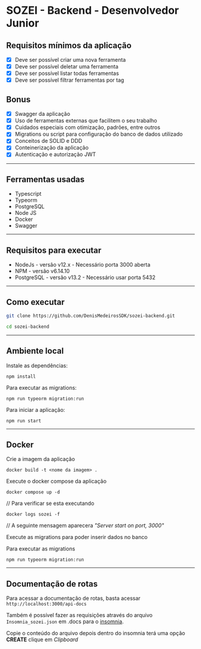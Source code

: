 # SOZEI - Backend - Desenvolvedor Junior

## Requisitos mínimos da aplicação

* [x] Deve ser possível criar uma nova ferramenta
* [x] Deve ser possível deletar uma ferramenta
* [x] Deve ser possível listar todas ferramentas
* [x] Deve ser possível filtrar ferramentas por tag

## Bonus

* [x] Swagger da aplicação
* [x] Uso de ferramentas externas que facilitem o seu trabalho
* [x] Cuidados especiais com otimização, padrões, entre outros
* [x] Migrations ou script para configuração do banco de dados utilizado
* [x] Conceitos de SOLID e DDD
* [x] Conteinerização da aplicação
* [x] Autenticação e autorização JWT

---
## Ferramentas usadas

* Typescript
* Typeorm
* PostgreSQL
* Node JS
* Docker
* Swagger

---
## Requisitos para executar

* NodeJs - versão v12.x - Necessário porta 3000 aberta
* NPM - versão v6.14.10
* PostgreSQL - versão v13.2 - Necessário usar porta 5432

---
## Como executar

```bash
git clone https://github.com/DenisMedeirosSDK/sozei-backend.git

cd sozei-backend
```
---
## Ambiente local



Instale as dependências:

``npm install``

Para executar as migrations:

``npm run typeorm migration:run``

Para iniciar a aplicação:

``npm run start``


---
## Docker

Crie a imagem da aplicação

``docker build -t <nome da imagem> .``


Execute o docker compose da aplicação

``docker compose up -d``

// Para verificar se esta executando

``docker logs sozei -f``

// A seguinte mensagem aparecera *"Server start on port, 3000"*

Execute as  migrations para poder inserir dados no banco

Para executar as migrations

``npm run typeorm migration:run``

---
## Documentação de rotas

Para acessar a documentação de rotas, basta acessar ``http://localhost:3000/api-docs``

Também é possível fazer as requisições através do arquivo ``Insomnia_sozei.json`` em .docs para o
[insomnia](https://insomnia.rest/).

Copie o conteúdo do arquivo depois dentro do insomnia terá uma opção **CREATE** clique em *Clipboard*

